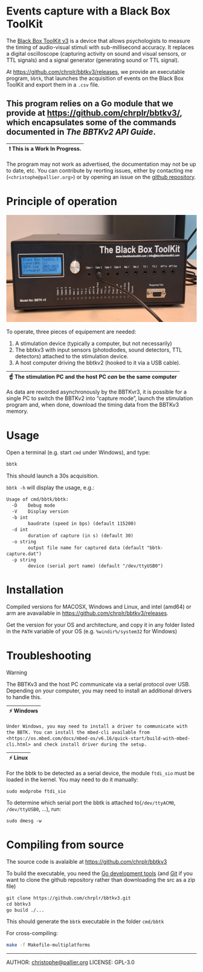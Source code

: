 Events capture with a Black Box ToolKit 
=======================================

The [Black Box ToolKit v3](https://www.blackboxtoolkit.com/bbtkv3.html)  is a device that allows psychologists to
 measure the timing of audio-visual stimuli with sub-millisecond
 accuracy. It replaces a digital oscilloscope (capturing activity on
 sound and visual sensors, or TTL signals) and a signal generator
 (generating sound or TTL signal). 


At <https://github.com/chrplr/bbtkv3/releases>, we provide an executable program, `bbtk`, that launches the acquisition of events on the Black Box ToolKit and export them in a `.csv` file.

This program relies on a Go module that we provide at  <https://github.com/chrplr/bbtkv3/>, which encapsulates some of the commands documented in *The BBTKv2 API Guide*.
-

| :exclamation: This is a **Work In Progress**. |
|-----------------------------------------------|

The program may not work as advertised, the documentation may not be up to date, etc.  You can contribute by reorting issues, either by contacting me (`<christophe@pallier.org>`) or by opening an issue on the [github repository](http://github.com/chrplr/bbtkv3).

# Principle of operation

![](bbtkv3.jpg)

To operate, three pieces of equipement are needed:

1. A stimulation device (typically a computer, but not necessarily) 
2. The bbtkv3 with input sensors (photodiodes, sound detectors, TTL detectors) attached to the stimulation device.
3. A host computer driving the bbtkv2 (hooked to it via a USB cable).

| :point_up:  The stimulation PC and the host PC *can* be the same computer |
|---------------------------------------------------------------------------| 

As data are recorded asynchronously by the BBTKvr3, it is possible for a single PC to switch the BBTKv2 into “capture mode”, launch the stimulation program and, when done, download the timing data from the BBTKv3 memory.


# Usage

Open a terminal (e.g. start `cmd` under Windows), and type:

```bash
bbtk
``` 

This should launch a 30s acquisition. 


`bbtk -h` will display the usage, e.g.:


```
Usage of cmd/bbtk/bbtk:
  -D	Debug mode
  -V	Display version
  -b int
    	baudrate (speed in bps) (default 115200)
  -d int
    	duration of capture (in s) (default 30)
  -o string
    	output file name for captured data (default "bbtk-capture.dat")
  -p string
    	device (serial port name) (default "/dev/ttyUSB0")
```
# Installation

Compiled versions for MACOSX, Windows and Linux, and intel (amd64) or arm are avavailable in <https://github.com/chrplr/bbtkv3/releases>.

Get the version for your OS and architecture, and copy it in any folder listed in the `PATH` variable of your OS (e.g. `%windir%/system32` for Windows)


# Troubleshooting

> [!WARNING]
> The BBTKv3 and the host PC communicate via a serial protocol over
USB. Depending on your computer, you may need to install an additional drivers to handle this. 

   
| :zap: Windows |
|---------------|
	Under Windows, you may need to install a driver to communicate with the BBTK. You can install the mbed-cli available from <https://os.mbed.com/docs/mbed-os/v6.16/quick-start/build-with-mbed-cli.html> and check install driver during the setup.

| :zap: Linux  |
|--------------|


For the bbtk to be detected as a serial device, the module `ftdi_sio` must be loaded in the kernel. You may need to do it manually:


    sudo modprobe ftdi_sio

To determine which serial port the bbtk is attached to(`/dev/ttyACM0`, `/dev/ttyUSB0`, ...), run: 

    sudo dmesg -w 



# Compiling from source

The source code is avalaible at <https://github.com/chrplr/bbtkv3>

To build the executable, you need the [Go development tools](https://go.dev/) (and [Git](https://git-scm.com/downloads) if you want to clone the github repository rather than downloading the src as a zip file)


```
git clone https://github.com/chrplr/bbtkv3.git
cd bbtkv3  
go build ./... 
```

This should generate the `bbtk` executable in the folder `cmd/bbtk`

For cross-compiling:

```bash
make -f Makefile-multiplatforms
```


---

AUTHOR: christophe@pallier.org
LICENSE: GPL-3.0
